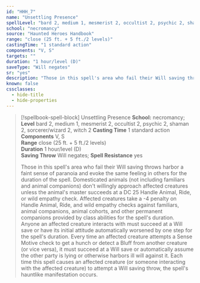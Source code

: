 ```yaml
---
id: "HHH_7"
name: "Unsettling Presence"
spellLevel: "bard 2, medium 1, mesmerist 2, occultist 2, psychic 2, shaman 2, sorcerer/wizard 2, witch 2"
school: "necromancy"
source: "Haunted Heroes Handbook"
range: "close (25 ft. + 5 ft./2 levels)"
castingTime: "1 standard action"
components: "V, S"
targets: ""
duration: "1 hour/level (D)"
saveType: "Will negates"
sr: "yes"
description: "Those in this spell's area who fail their Will saving throws harbor a faint sense of paranoia and evoke the same feeling in others for the duration of the spell. Domesticated animals (not including familiars and animal companions) don't willingly approach affected creatures unless the animal's master succeeds at a DC 25 Handle Animal, Ride, or wild empathy check. Affected creatures take a -4 penalty on Handle Animal, Ride, and wild empathy checks against familiars, animal companions, animal cohorts, and other permanent companions provided by class abilities for the spell's duration. Anyone an affected creature interacts with must succeed at a Will save or have its initial attitude automatically worsened by one step for the spell's duration. Every time an affected creature attempts a Sense Motive check to get a hunch or detect a Bluff from another creature (or vice versa), it must succeed at a Will save or automatically assume the other party is lying or otherwise harbors ill will against it. Each time this spell causes an affected creature (or someone interacting with the affected creature) to attempt a Will saving throw, the spell's hauntlike manifestation occurs."
known: false
cssclasses:
  - hide-title
  - hide-properties
---
```


> [!spellbook-spell-block] Unsettling Presence
> **School:** necromancy; **Level** bard 2, medium 1, mesmerist 2, occultist 2, psychic 2, shaman 2, sorcerer/wizard 2, witch 2
> **Casting Time** 1 standard action  
> **Components** V, S  
> **Range** close (25 ft. + 5 ft./2 levels)  
> **Duration** 1 hour/level (D)  
> **Saving Throw** Will negates; **Spell Resistance** yes
> 
> Those in this spell's area who fail their Will saving throws harbor a faint sense of paranoia and evoke the same feeling in others for the duration of the spell. Domesticated animals (not including familiars and animal companions) don't willingly approach affected creatures unless the animal's master succeeds at a DC 25 Handle Animal, Ride, or wild empathy check. Affected creatures take a -4 penalty on Handle Animal, Ride, and wild empathy checks against familiars, animal companions, animal cohorts, and other permanent companions provided by class abilities for the spell's duration. Anyone an affected creature interacts with must succeed at a Will save or have its initial attitude automatically worsened by one step for the spell's duration. Every time an affected creature attempts a Sense Motive check to get a hunch or detect a Bluff from another creature (or vice versa), it must succeed at a Will save or automatically assume the other party is lying or otherwise harbors ill will against it. Each time this spell causes an affected creature (or someone interacting with the affected creature) to attempt a Will saving throw, the spell's hauntlike manifestation occurs.
